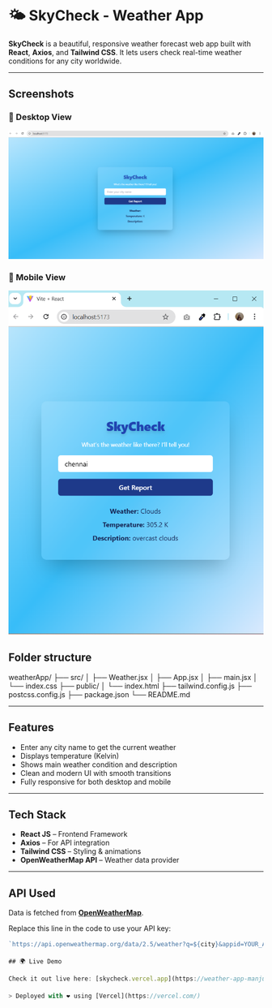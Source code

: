 # 🌤️ SkyCheck - Weather App

**SkyCheck** is a beautiful, responsive weather forecast web app built with **React**, **Axios**, and **Tailwind CSS**. It lets users check real-time weather conditions for any city worldwide.

---

##  Screenshots

### 🔹 Desktop View
![Desktop Screenshot](src/assets/screenshots/DesktopView.png)

### 🔹 Mobile View
![Mobile Screenshot](src/assets/screenshots/MobileView.png)

## Folder structure 

weatherApp/
├── src/
│   ├── Weather.jsx
│   ├── App.jsx
│   ├── main.jsx
│   └── index.css
├── public/
│   └── index.html
├── tailwind.config.js
├── postcss.config.js
├── package.json
└── README.md

---

##  Features

-  Enter any city name to get the current weather
-  Displays temperature (Kelvin)
-  Shows main weather condition and description
-  Clean and modern UI with smooth transitions
-  Fully responsive for both desktop and mobile

---

##  Tech Stack

- **React JS** – Frontend Framework
- **Axios** – For API integration
- **Tailwind CSS** – Styling & animations
- **OpenWeatherMap API** – Weather data provider

---

##  API Used

Data is fetched from **[OpenWeatherMap](https://openweathermap.org/api)**.

Replace this line in the code to use your API key:

```js
`https://api.openweathermap.org/data/2.5/weather?q=${city}&appid=YOUR_API_KEY`

## 🌍 Live Demo

Check it out live here: [skycheck.vercel.app](https://weather-app-manjushrees-projects.vercel.app/)

> Deployed with ❤️ using [Vercel](https://vercel.com/)

